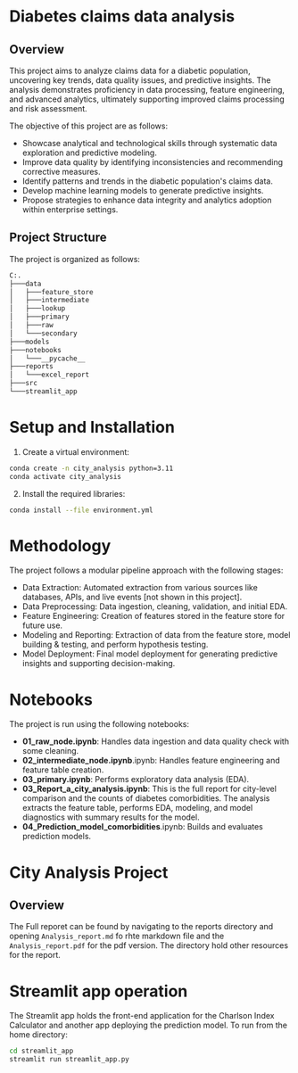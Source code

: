 
# Diabetes claims data analysis

## Overview
This project aims to analyze claims data for a diabetic population, uncovering key trends, data quality issues, and predictive insights. The analysis demonstrates proficiency in data processing, feature engineering, and advanced analytics, ultimately supporting improved claims processing and risk assessment.

The objective of this project are as follows:
- Showcase analytical and technological skills through systematic data exploration and predictive modeling.
- Improve data quality by identifying inconsistencies and recommending corrective measures.
- Identify patterns and trends in the diabetic population's claims data.
- Develop machine learning models to generate predictive insights.
- Propose strategies to enhance data integrity and analytics adoption within enterprise settings.

## Project Structure
The project is organized as follows:

```bash
C:.
├───data
│   ├───feature_store
│   ├───intermediate
│   ├───lookup
│   ├───primary
│   ├───raw
│   └───secondary
├───models
├───notebooks
│   └───__pycache__
├───reports
│   └───excel_report
├───src
└───streamlit_app
```

# Setup and Installation
1. Create a virtual environment:

```bash
conda create -n city_analysis python=3.11
conda activate city_analysis
```

2. Install the required libraries:

```bash
conda install --file environment.yml
```


# Methodology
The project follows a modular pipeline approach with the following stages:

- Data Extraction: Automated extraction from various sources like databases, APIs, and live events [not shown in this project].
- Data Preprocessing: Data ingestion, cleaning, validation, and initial EDA.
- Feature Engineering: Creation of features stored in the feature store for future use.
- Modeling and Reporting: Extraction of data from the feature store, model building & testing, and perform hypothesis testing.
- Model Deployment: Final model deployment for generating predictive insights and supporting decision-making.


# Notebooks
The project is run using the following notebooks:

- **01_raw_node.ipynb**: Handles data ingestion and data quality check with some cleaning.
- **02_intermediate_node.ipynb**.ipynb: Handles feature engineering and feature table creation.
- **03_primary.ipynb**: Performs exploratory data analysis (EDA).
- **03_Report_a_city_analysis.ipynb**: This is the full report for city-level comparison and the counts of diabetes comorbidities. The analysis extracts the feature table, performs EDA, modeling, and model diagnostics with summary results for the model.
- **04_Prediction_model_comorbidities**.ipynb: Builds and evaluates prediction models.

# City Analysis Project

## Overview
The Full reporet can be found by navigating to the reports directory and opening `Analysis_report.md` fo rhte markdown file and the `Analysis_report.pdf` for the pdf version. The directory hold other resources for the report.


# Streamlit app operation

The Streamlit app holds the front-end application for the Charlson Index Calculator and another app deploying the prediction model.
To run from the home directory:

```bash
cd streamlit_app
streamlit run streamlit_app.py
```
